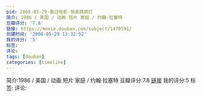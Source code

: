 ```yaml
---
pid: 2008-05-29-看过电影-顽皮跳跳灯
简介: 1986 / 美国 / 动画 短片 家庭 / 约翰·拉塞特
豆瓣评分: '7.8'
链接: https://movie.douban.com/subject/1470591/
创建时间: '2008-05-29 13:32:52'
我的评分: '5'
标签:
评论:
tags: [douban]
categories: [timeline]
---
```

简介:1986 / 美国 / 动画 短片 家庭 / 约翰·拉塞特
豆瓣评分:7.8
[链接](https://movie.douban.com/subject/1470591/)
我的评分:5
标签:
评论:
